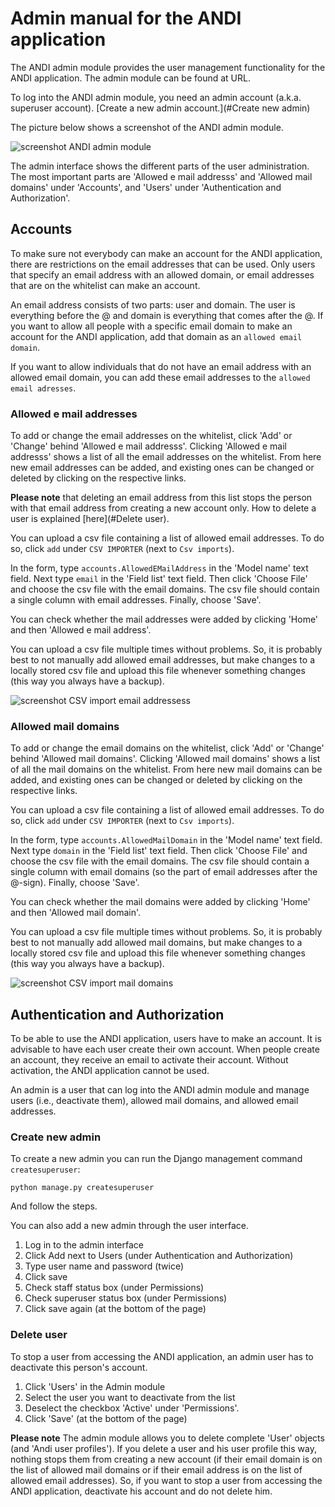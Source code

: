# Admin manual for the ANDI application

The ANDI admin module provides the user management functionality for the ANDI application. The admin module can be found at URL.

To log into the ANDI admin module, you need an admin account (a.k.a. superuser account). [Create a new admin account.](#Create new admin)

The picture below shows a screenshot of the ANDI admin module.

![screenshot ANDI admin module](https://github.com/jvdzwaan/ANDI-frontend/blob/django/doc/img/andi-admin.png?raw=true "Screenshot of the ANDI admin module")

The admin interface shows the different parts of the user administration. The most important parts are 'Allowed e mail addresss' and 'Allowed mail domains' under 'Accounts', and 'Users' under 'Authentication and Authorization'.

## Accounts

To make sure not everybody can make an account for the ANDI application, there
are restrictions on the email addresses that can be used. Only users that specify
an email address with an allowed domain, or email addresses that are on the
whitelist can make an account.

An email address consists of two parts: user and domain. The user is everything
before the @ and domain is everything that comes after the @. If you want to allow all
people with a specific email domain to make an account for the ANDI application,
add that domain as an `allowed email domain`.

If you want to allow individuals that do not have an email address with an allowed
email domain, you can add these email addresses to the `allowed email adresses`.

### Allowed e mail addresses

To add or change the email addresses on the whitelist, click 'Add' or 'Change' behind 'Allowed e mail addresss'. Clicking 'Allowed e mail addresss' shows a list of all the email addresses on the whitelist. From here new email addresses can be added, and existing ones can be changed or deleted by clicking on the respective links.

**Please note** that deleting an email address from this list stops the person with that email address from creating a new account only. How to delete a user is explained [here](#Delete user).

You can upload a csv file containing a list of allowed email addresses. To do so, click
`add` under `CSV IMPORTER` (next to `Csv imports`).

In the form, type `accounts.AllowedEMailAddress` in the 'Model name' text field. Next
type `email` in the 'Field list' text field. Then
click 'Choose File' and choose the csv file with the email domains. The csv file should
contain a single column with email addresses. Finally, choose 'Save'.

You can check whether the mail addresses were added by clicking 'Home' and then 'Allowed e mail address'.

You can upload a csv file multiple times without problems. So, it is probably best to not
manually add allowed email addresses, but make changes to a locally stored csv file and
upload this file whenever something changes (this way you always have a backup).

![screenshot CSV import email addressess](https://github.com/jvdzwaan/ANDI-frontend/blob/django/doc/img/cvs-import-email-address.png?raw=true "Screenshot of the form for importing allowed email addresses from a csv file")

### Allowed mail domains

To add or change the email domains on the whitelist, click 'Add' or 'Change' behind 'Allowed mail domains'. Clicking 'Allowed mail domains' shows a list of all the mail domains on the whitelist. From here new mail domains can be added, and existing ones can be changed or deleted by clicking on the respective links.

You can upload a csv file containing a list of allowed email addresses. To do so, click
`add` under `CSV IMPORTER` (next to `Csv imports`).

In the form, type `accounts.AllowedMailDomain` in the 'Model name' text field. Next
type `domain` in the 'Field list' text field. Then
click 'Choose File' and choose the csv file with the email domains. The csv file should
contain a single column with email domains (so the part of email addresses after the @-sign).
Finally, choose 'Save'.

You can check whether the mail domains were added by clicking 'Home' and then 'Allowed mail domain'.

You can upload a csv file multiple times without problems. So, it is probably best to not
manually add allowed mail domains, but make changes to a locally stored csv file and
upload this file whenever something changes (this way you always have a backup).

![screenshot CSV import mail domains](https://github.com/jvdzwaan/ANDI-frontend/blob/django/doc/img/csv-import-mail-domains.png?raw=true "Screenshot of the form for importing allowed mail domains from a csv file")

## Authentication and Authorization

To be able to use the ANDI application, users have to make an account. It is advisable to have each user create their own account. When people create an account, they receive an email to activate their account. Without activation, the ANDI application cannot be used.

An admin is a user that can log into the ANDI admin module and manage users (i.e., deactivate them), allowed mail domains, and allowed email addresses.

### Create new admin

To create a new admin you can run the Django management command `createsuperuser`:

```
python manage.py createsuperuser
```

And follow the steps.

You can also add a new admin through the user interface.

1. Log in to the admin interface
2. Click Add next to Users (under Authentication and Authorization)
3. Type user name and password (twice)
4. Click save
5. Check staff status box (under Permissions)
6. Check superuser status box (under Permissions)
7. Click save again (at the bottom of the page)

### Delete user

To stop a user from accessing the ANDI application, an admin user has to deactivate this person's account.

1. Click 'Users' in the Admin module
2. Select the user you want to deactivate from the list
3. Deselect the checkbox 'Active' under 'Permissions'.
4. Click 'Save' (at the bottom of the page)

**Please note** The admin module allows you to delete complete 'User' objects (and 'Andi user profiles'). If you delete a user and his user profile this way, nothing stops them from creating a new account (if their email domain is on the list of allowed mail domains or if their email address is on the list of allowed email addresses). So, if you want to stop a user from accessing the ANDI application, deactivate his account and do not delete him.
